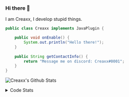### Hi there 👋

I am Creaxx, I develop stupid things. 

```java
public class Creaxx implements JavaPlugin {

    public void onEnable() {
        System.out.println("Hello there!");
    }
    
    public String getContactInfo() {
        return "Message me on discord: Creaxx#0001";
    }
}
```

![Creaxx's Github Stats](https://github-readme-stats.vercel.app/api?username=CreaxxOG&show_icons=true&theme=dark&count_private=true)

<details>
  <summary>Code Stats</summary>

<!--START_SECTION:waka-->
![Code Time](http://img.shields.io/badge/Code%20Time-1%2C033%20hrs%2025%20mins-blue)

![Lines of code](https://img.shields.io/badge/From%20Hello%20World%20I%27ve%20Written-170%20lines%20of%20code-blue)

**🐱 My GitHub Data** 

> 🏆 942 Contributions in the Year 2022
 > 
> 📦 66.2 kB Used in GitHub's Storage 
 > 
> 🚫 Not Opted to Hire
 > 
> 📜 4 Public Repositories 
 > 
> 🔑 2 Private Repositories  
 > 
**I'm an Early 🐤** 

```text
🌞 Morning    40 commits     █░░░░░░░░░░░░░░░░░░░░░░░░   6.21% 
🌆 Daytime    303 commits    ███████████░░░░░░░░░░░░░░   47.05% 
🌃 Evening    288 commits    ███████████░░░░░░░░░░░░░░   44.72% 
🌙 Night      13 commits     ░░░░░░░░░░░░░░░░░░░░░░░░░   2.02%

```
📅 **I'm Most Productive on Saturday** 

```text
Monday       66 commits     ██░░░░░░░░░░░░░░░░░░░░░░░   10.25% 
Tuesday      63 commits     ██░░░░░░░░░░░░░░░░░░░░░░░   9.78% 
Wednesday    80 commits     ███░░░░░░░░░░░░░░░░░░░░░░   12.42% 
Thursday     117 commits    ████░░░░░░░░░░░░░░░░░░░░░   18.17% 
Friday       61 commits     ██░░░░░░░░░░░░░░░░░░░░░░░   9.47% 
Saturday     170 commits    ██████░░░░░░░░░░░░░░░░░░░   26.4% 
Sunday       87 commits     ███░░░░░░░░░░░░░░░░░░░░░░   13.51%

```


📊 **This Week I Spent My Time On** 

```text
💬 Programming Languages: 
Java                     10 hrs 13 mins      ███████████████████████░░   92.83% 
XML                      31 mins             █░░░░░░░░░░░░░░░░░░░░░░░░   4.79% 
YAML                     13 mins             ░░░░░░░░░░░░░░░░░░░░░░░░░   2.06% 
Markdown                 1 min               ░░░░░░░░░░░░░░░░░░░░░░░░░   0.2% 
GitIgnore file           0 secs              ░░░░░░░░░░░░░░░░░░░░░░░░░   0.09%

🔥 Editors: 
IntelliJ                 11 hrs 1 min        █████████████████████████   100.0%

```

**I Mostly Code in Java** 

```text
Java                     12 repos            ██████████████████░░░░░░░   75.0% 
Kotlin                   3 repos             ████░░░░░░░░░░░░░░░░░░░░░   18.75% 
EJS                      1 repo              █░░░░░░░░░░░░░░░░░░░░░░░░   6.25%

```



 Last Updated on 21/12/2022 12:38:11 UTC
<!--END_SECTION:waka-->
</details>
